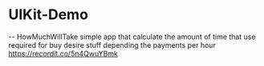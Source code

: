 # UIKit-Demo
 
-- HowMuchWillTake
simple app that calculate the amount of time that use required for buy desire stuff depending the payments per hour
https://recordit.co/5n4QwuYBmk
